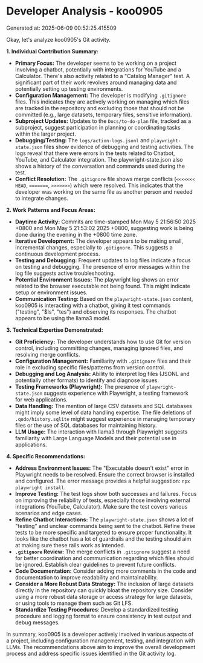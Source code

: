 # Developer Analysis - koo0905
Generated at: 2025-06-09 00:52:25.415509

Okay, let's analyze koo0905's Git activity.

**1. Individual Contribution Summary:**

*   **Primary Focus:**  The developer seems to be working on a project involving a chatbot, potentially with integrations for YouTube and a Calculator. There's also activity related to a "Catalog Manager" test.  A significant part of their work revolves around managing data and potentially setting up testing environments.
*   **Configuration Management:** The developer is modifying `.gitignore` files.  This indicates they are actively working on managing which files are tracked in the repository and excluding those that should not be committed (e.g., large datasets, temporary files, sensitive information).
*   **Subproject Updates:**  Updates to the `Docs/to-do-plan` file, tracked as a subproject, suggest participation in planning or coordinating tasks within the larger project.
*   **Debugging/Testing:** The `logs/action-logs.jsonl` and `playwright-state.json` files show evidence of debugging and testing activities. The logs reveal that there were errors in the tests related to Chatbot, YouTube, and Calculator integration. The playwright-state.json also shows a history of the conversation and commands used during the test.
*   **Conflict Resolution:** The `.gitignore` file shows merge conflicts (`<<<<<<< HEAD`, `=======`, `>>>>>>>`) which were resolved. This indicates that the developer was working on the same file as another person and needed to integrate changes.

**2. Work Patterns and Focus Areas:**

*   **Daytime Activity:**  Commits are time-stamped Mon May 5 21:56:50 2025 +0800 and Mon May 5 21:53:02 2025 +0800, suggesting work is being done during the evening in the +0800 time zone.
*   **Iterative Development:**  The developer appears to be making small, incremental changes, especially to `.gitignore`. This suggests a continuous development process.
*   **Testing and Debugging:** Frequent updates to log files indicate a focus on testing and debugging. The presence of error messages within the log file suggests active troubleshooting.
*   **Potential Environment Issues:** The playwright log shows an error related to the browser executable not being found. This might indicate setup or environment issues.
*   **Communication Testing:** Based on the `playwright-state.json` content, koo0905 is interacting with a chatbot, giving it test commands ("testing", "$ls", "tes") and observing its responses. The chatbot appears to be using the llama3 model.

**3. Technical Expertise Demonstrated:**

*   **Git Proficiency:**  The developer understands how to use Git for version control, including committing changes, managing ignored files, and resolving merge conflicts.
*   **Configuration Management:** Familiarity with `.gitignore` files and their role in excluding specific files/patterns from version control.
*   **Debugging and Log Analysis:**  Ability to interpret log files (JSONL and potentially other formats) to identify and diagnose issues.
*   **Testing Frameworks (Playwright):**  The presence of `playwright-state.json` suggests experience with Playwright, a testing framework for web applications.
*   **Data Handling:** The mention of large CSV datasets and SQL databases might imply some level of data handling expertise. The file deletions of `.qodo/history.sqlite` might suggest experience in managing temporary files or the use of SQL databases for maintaining history.
*   **LLM Usage:** The interaction with llama3 through Playwright suggests familiarity with Large Language Models and their potential use in applications.

**4. Specific Recommendations:**

*   **Address Environment Issues:**  The "Executable doesn't exist" error in Playwright needs to be resolved. Ensure the correct browser is installed and configured. The error message provides a helpful suggestion: `npx playwright install`.
*   **Improve Testing:**  The test logs show both successes and failures.  Focus on improving the reliability of tests, especially those involving external integrations (YouTube, Calculator). Make sure the test covers various scenarios and edge cases.
*   **Refine Chatbot Interactions:** The `playwright-state.json` shows a lot of "testing" and unclear commands being sent to the chatbot. Refine these tests to be more specific and targeted to ensure proper functionality. It looks like the chatbot has a lot of guardrails and the testing should aim at making sure these rails work as intended.
*   **`.gitignore` Review:** The merge conflicts in `.gitignore` suggest a need for better coordination and communication regarding which files should be ignored. Establish clear guidelines to prevent future conflicts.
*   **Code Documentation:**  Consider adding more comments in the code and documentation to improve readability and maintainability.
*   **Consider a More Robust Data Strategy:** The inclusion of large datasets directly in the repository can quickly bloat the repository size. Consider using a more robust data storage or access strategy for large datasets, or using tools to manage them such as Git LFS.
*   **Standardize Testing Procedures**: Develop a standardized testing procedure and logging format to ensure consistency in test output and debug messages.

In summary, koo0905 is a developer actively involved in various aspects of a project, including configuration management, testing, and integration with LLMs. The recommendations above aim to improve the overall development process and address specific issues identified in the Git activity log.
